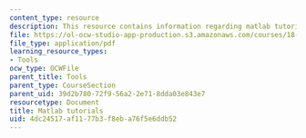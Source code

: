 ```yaml
---
content_type: resource
description: This resource contains information regarding matlab tutorials.
file: https://ol-ocw-studio-app-production.s3.amazonaws.com/courses/18-385j-nonlinear-dynamics-and-chaos-fall-2014/4dc24517af1177b3f8eba76f5e6ddb52_MIT18_385JF14_MatLab_Tut.pdf
file_type: application/pdf
learning_resource_types:
- Tools
ocw_type: OCWFile
parent_title: Tools
parent_type: CourseSection
parent_uid: 39d2b780-72f9-56a2-2e71-8dda03e843e7
resourcetype: Document
title: Matlab tutorials
uid: 4dc24517-af11-77b3-f8eb-a76f5e6ddb52
---
```


